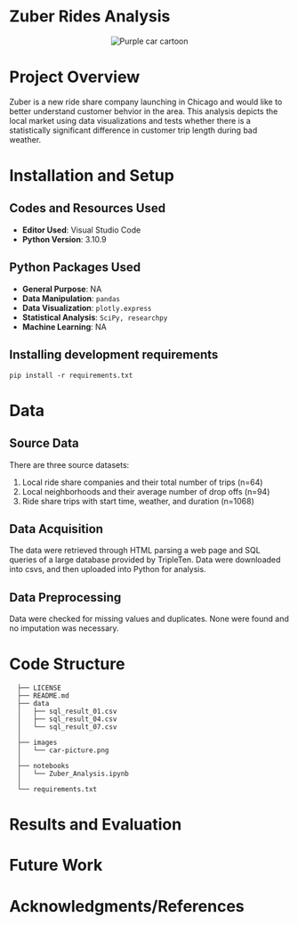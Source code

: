 # Zuber Rides Analysis

<p align="center">
  <img src="https://github.com/kellyshreeve/Zuber_Rides_Analysis/blob/main/images/carimage.png" 
  alt="Purple car cartoon">
</p>

# Project Overview

Zuber is a new ride share company launching in Chicago and would like to better understand customer behvior in the area. This analysis depicts the local market using data visualizations and tests whether there is a statistically significant difference in customer trip length during bad weather.

# Installation and Setup

## Codes and Resources Used

  - <b>Editor Used</b>: Visual Studio Code
  - <b>Python Version</b>: 3.10.9

## Python Packages Used

  - <b>General Purpose</b>: NA
  - <b>Data Manipulation</b>: ```pandas```
  - <b>Data Visualization</b>: ```plotly.express```
  - <b>Statistical Analysis</b>: ```SciPy, researchpy```
  - <b>Machine Learning</b>: NA

## Installing development requirements

```pip install -r requirements.txt```

# Data

## Source Data

There are three source datasets: 
  1. Local ride share companies and their total number of trips (n=64)
  2. Local neighborhoods and their average number of drop offs (n=94)
  3. Ride share trips with start time, weather, and duration (n=1068)

## Data Acquisition

The data were retrieved through HTML parsing a web page and SQL queries of a large database provided by TripleTen. Data were downloaded into csvs, and then uploaded into Python for analysis. 

## Data Preprocessing

Data were checked for missing values and duplicates. None were found and no imputation was necessary.
 
# Code Structure
```
  ├── LICENSE
  ├── README.md          
  ├── data
  │   ├── sql_result_01.csv      
  │   ├── sql_result_04.csv       
  │   └── sql_result_07.csv 
  │
  ├── images
  │   └── car-picture.png    
  │
  ├── notebooks  
  │   └── Zuber_Analysis.ipynb 
  │
  └── requirements.txt  
```

# Results and Evaluation

# Future Work

# Acknowledgments/References
